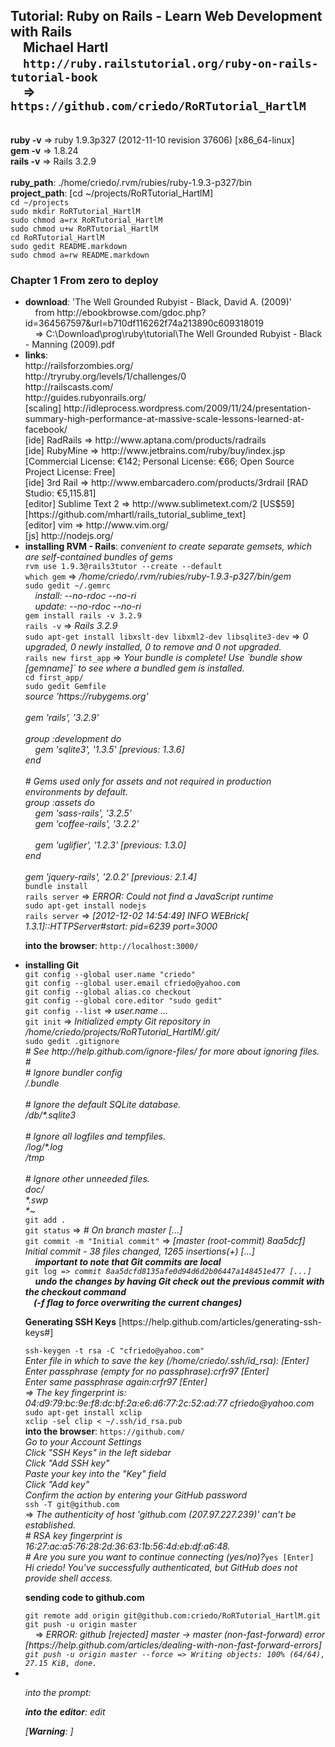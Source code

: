 <h2>Tutorial: Ruby on Rails - Learn Web Development with Rails<br />
&nbsp;&nbsp;&nbsp;&nbsp;Michael Hartl<br />
&nbsp;&nbsp;&nbsp;&nbsp;<code>http://ruby.railstutorial.org/ruby-on-rails-tutorial-book</code><br />
&nbsp;&nbsp;&nbsp;&nbsp;=> <code>https://github.com/criedo/RoRTutorial_HartlM</code></h2>
<br />
<b>ruby -v</b> => ruby 1.9.3p327 (2012-11-10 revision 37606) [x86_64-linux]<br />
<b>gem -v</b> => 1.8.24<br />
<b>rails -v</b> => Rails 3.2.9<br />
<br />
<b>ruby_path</b>: ./home/criedo/.rvm/rubies/ruby-1.9.3-p327/bin<br />
<b>project_path</b>: [cd ~/projects/RoRTutorial_HartlM]<br />
<code>cd ~/projects</code><br />
<code>sudo mkdir RoRTutorial_HartlM</code><br />
<code>sudo chmod a=rx RoRTutorial_HartlM</code><br />
<code>sudo chmod u+w RoRTutorial_HartlM</code><br />
<code>cd RoRTutorial_HartlM</code><br />
<code>sudo gedit README.markdown</code><br />
<code>sudo chmod a=rw README.markdown</code><br />
<h3>Chapter 1 From zero to deploy</h3>
<ul>
<li><b>download</b>: 'The Well Grounded Rubyist - Black, David A. (2009)'<br />
&nbsp;&nbsp;&nbsp;&nbsp;from http://ebookbrowse.com/gdoc.php?id=364567597&url=b710df116262f74a213890c609318019<br />
&nbsp;&nbsp;&nbsp;&nbsp;=> C:\Download\prog\ruby\tutorial\The Well Grounded Rubyist - Black - Manning (2009).pdf</li>
<li><b>links</b>:<br />
http://railsforzombies.org/<br />
http://tryruby.org/levels/1/challenges/0<br />
http://railscasts.com/<br />
http://guides.rubyonrails.org/<br />
[scaling] http://idleprocess.wordpress.com/2009/11/24/presentation-summary-high-performance-at-massive-scale-lessons-learned-at-facebook/<br />
[ide] RadRails => http://www.aptana.com/products/radrails<br />
[ide] RubyMine => http://www.jetbrains.com/ruby/buy/index.jsp [Commercial License: €142; Personal License: €66; Open Source Project License: Free]<br />
[ide] 3rd Rail => http://www.embarcadero.com/products/3rdrail [RAD Studio: €5,115.81]<br />
[editor] Sublime Text 2 => http://www.sublimetext.com/2 [US$59] [https://github.com/mhartl/rails_tutorial_sublime_text]<br />
[editor] vim => http://www.vim.org/<br />
[js] http://nodejs.org/</li>
<li><b>installing RVM - Rails</b>: <i>convenient to create separate gemsets, which are self-contained bundles of gems</i><br />
<code>rvm use 1.9.3@rails3tutor --create --default</code><br />
<code>which gem</code> => <i>/home/criedo/.rvm/rubies/ruby-1.9.3-p327/bin/gem</i><br />
<code>sudo gedit ~/.gemrc</code><br />
&nbsp;&nbsp;&nbsp;&nbsp;<i>install: --no-rdoc --no-ri<br />
&nbsp;&nbsp;&nbsp;&nbsp;update: --no-rdoc --no-ri</i><br />
<code>gem install rails -v 3.2.9</code><br />
<code>rails -v</code> => <i>Rails 3.2.9</i><br />
<code>sudo apt-get install libxslt-dev libxml2-dev libsqlite3-dev</code> => <i>0 upgraded, 0 newly installed, 0 to remove and 0 not upgraded.</i><br />
<code>rails new first_app</code> => <i>Your bundle is complete! Use `bundle show [gemname]` to see where a bundled gem is installed.</i><br />
<code>cd first_app/</code><br />
<code>sudo gedit Gemfile</code><br />
<i>source 'https://rubygems.org'<br />
<br />
gem 'rails', '3.2.9'<br />
<br />
group :development do<br />
&nbsp;&nbsp;&nbsp;&nbsp;gem 'sqlite3', '1.3.5' [previous: 1.3.6]<br />
end<br />
<br />
# Gems used only for assets and not required in production environments by default.<br />
group :assets do<br />
&nbsp;&nbsp;&nbsp;&nbsp;gem 'sass-rails',   '3.2.5'<br />
&nbsp;&nbsp;&nbsp;&nbsp;gem 'coffee-rails', '3.2.2'<br />
<br />
&nbsp;&nbsp;&nbsp;&nbsp;gem 'uglifier', '1.2.3' [previous: 1.3.0]<br />
end<br />
<br />
gem 'jquery-rails', '2.0.2' [previous: 2.1.4]</i><br />
<code>bundle install</code><br />
<code>rails server</code> => <i>ERROR: Could not find a JavaScript runtime</i><br />
<code>sudo apt-get install nodejs</code><br />
<code>rails server</code> => <i>[2012-12-02 14:54:49] INFO  WEBrick[ 1.3.1]::HTTPServer#start: pid=6239 port=3000</i></code><br />
<p><b>into the browser</b>: <code>http://localhost:3000/</code></p></li>
<li><b>installing Git</b><br />
<code>git config --global user.name "criedo"</code><br />
<code>git config --global user.email cfriedo@yahoo.com</code><br />
<code>git config --global alias.co checkout</code><br />
<code>git config --global core.editor "sudo gedit"</code><br />
<code>git config --list</code> => <i>user.name ...</i><br />
<code>git init</code> => <i>Initialized empty Git repository in /home/criedo/projects/RoRTutorial_HartlM/.git/</i><br />
<code>sudo gedit .gitignore</code><br />
<i># See http://help.github.com/ignore-files/ for more about ignoring files.<br />
#<br />
# Ignore bundler config<br />
/.bundle<br />
<br />
# Ignore the default SQLite database.<br />
/db/*.sqlite3<br />
<br />
# Ignore all logfiles and tempfiles.<br />
/log/*.log<br />
/tmp<br />
<br />
# Ignore other unneeded files.<br />
doc/<br />
*.swp<br />
*~</i><br />
<code>git add .</code><br />
<code>git status</code> => <i># On branch master [...]</i><br />
<code>git commit -m "Initial commit"</code> => <i>[master (root-commit) 8aa5dcf] Initial commit - 38 files changed, 1265 insertions(+) [...]</i></code><br />
&nbsp;&nbsp;&nbsp;&nbsp;<b><i>important to note that Git commits are local</i></b><br />
<code>git log => <i>commit 8aa5dcfd8135afe0d94d6d2b06447a148451e477 [...]</i></code><br />
&nbsp;&nbsp;&nbsp;&nbsp;<b><i>undo the changes by having Git check out the previous commit with the checkout command<br />
&nbsp;&nbsp;&nbsp;&nbsp;(-f flag to force overwriting the current changes)</i></b></code><br />
<p><b>Generating SSH Keys</b> [https://help.github.com/articles/generating-ssh-keys#]</p>
<code>ssh-keygen -t rsa -C "cfriedo@yahoo.com"</code><br />
<i>Enter file in which to save the key (/home/criedo/.ssh/id_rsa): [Enter]<br />
Enter passphrase (empty for no passphrase):crfr97 [Enter]<br />
Enter same passphrase again:crfr97 [Enter]<br />
=> The key fingerprint is: 04:d9:79:bc:9e:f8:dc:bf:2a:e6:d6:77:2c:52:ad:77 cfriedo@yahoo.com</i><br />
<code>sudo apt-get install xclip</code><br />
<code>xclip -sel clip &lt ~/.ssh/id_rsa.pub</code><br />
<b>into the browser</b>: <code>https://github.com/</code><br />
<i>Go to your Account Settings<br />
Click "SSH Keys" in the left sidebar<br />
Click "Add SSH key"<br />
Paste your key into the "Key" field<br />
Click "Add key"<br />
Confirm the action by entering your GitHub password</i><br />
<code>ssh -T git@github.com</code><br />
=> <i>The authenticity of host 'github.com (207.97.227.239)' can't be established.<br />
# RSA key fingerprint is 16:27:ac:a5:76:28:2d:36:63:1b:56:4d:eb:df:a6:48.<br />
# Are you sure you want to continue connecting (yes/no)?</i><code>yes [Enter]</code><br />
<i>Hi criedo! You've successfully authenticated, but GitHub does not provide shell access.</i><br />
<p><b>sending code to github.com</b></p>
<code>git remote add origin git@github.com:criedo/RoRTutorial_HartlM.git</code><br />
<code>git push -u origin master</code><br />
&nbsp;&nbsp;&nbsp;&nbsp;=> <i>ERROR: github [rejected] master -> master (non-fast-forward) error [https://help.github.com/articles/dealing-with-non-fast-forward-errors]<br />
<code>git push -u origin master --force => <i>Writing objects: 100% (64/64), 27.15 KiB, done.</i></code>
</li>
<li><b></b><br />
<p>into the prompt</b>: <code></code></p>
<p><b>into the editor</b>: <i>edit</i> </p>
[<b><i>Warning</i></b>: ]
</li>
</ul>
